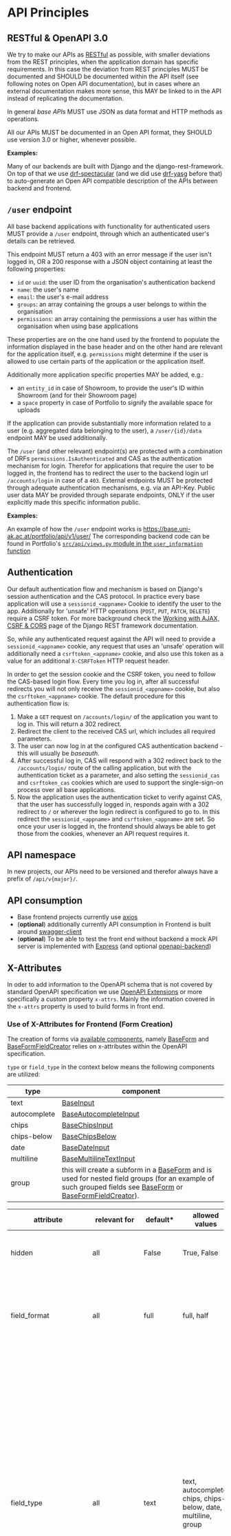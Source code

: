 # API Principles

## RESTful & OpenAPI 3.0

We try to make our APIs as [RESTful](https://en.wikipedia.org/wiki/Representational_state_transfer) as possible, with smaller deviations from the REST principles, when the application domain has specific requirements. In this case the deviation from REST principles MUST be documented and SHOULD be documented within the API itself (see following notes on Open API documentation), but in cases where an external documentation makes more sense, this MAY be linked to in the API instead of replicating the documentation.

In general _base APIs_ MUST use JSON as data format and HTTP methods as operations.

All our APIs MUST be documented in an Open API format, they SHOULD use version 3.0 or higher, whenever possible.

**Examples:**

Many of our backends are built with Django and the django-rest-framework. On top of that we use [drf-spectacular](https://github.com/tfranzel/drf-spectacular) (and we did use [drf-yasg](https://github.com/axnsan12/drf-yasg) before that) to auto-generate an Open API compatible description of the APIs between backend and frontend.

## `/user` endpoint

All base backend applications with functionality for authenticated users MUST provide a `/user` endpoint, through which an authenticated user's details can be retrieved.

This endpoint MUST return a 403 with an error message if the user isn't logged in, OR a 200 response with a JSON object containing at least the following properties:

- `id` or `uuid`: the user ID from the organisation's authentication backend
- `name`: the user's name
- `email`: the user's e-mail address
- `groups`: an array containing the groups a user belongs to within the organisation
- `permissions`: an array containing the permissions a user has within the organisation when using base applications

These properties are on the one hand used by the frontend to populate the information displayed in the base header and on the other hand are relevant for the application itself, e.g. `permissions` might determine if the user is allowed to use certain parts of the application or the application itself.

Additionally more application specific properties MAY be added, e.g.:

- an `entity_id` in case of Showroom, to provide the user's ID within Showroom (and for their Showroom page)
- a `space` property in case of Portfolio to signify the available space for uploads

If the application can provide substantially more information related to a user (e.g. aggregated data belonging to the user), a `/user/{id}/data` endpoint MAY be used additionally.

The `/user` (and other relevant) endpoint(s) are protected with a combination of DRFs `permissions.IsAuthenticated` and CAS as the authentication mechanism for login. Therefor for applications that require the user to be logged in, the frontend has to redirect the user to the backend login url `/accounts/login` in case of a `403`. External endpoints MUST be protected through adequate authentication mechanisms, e.g. via an API-Key. Public user data MAY be provided through separate endpoints, ONLY if the user explicitly made this specific information public.

**Examples:**

An example of how the `/user` endpoint works is https://base.uni-ak.ac.at/portfolio/api/v1/user/
The corresponding backend code can be found in Portfolio's [`src/api/views.py` module in the `user_information` function](https://github.com/base-angewandte/portfolio-backend/blob/1.1.2/src/api/views.py#L279)

## Authentication

Our default authentication flow and mechanism is based on Django's session authentication and the CAS protocol. In
practice every base application will use a `sessionid_<appname>` Cookie to identify the user to the app. Additionally
for 'unsafe' HTTP operations (`POST`, `PUT`, `PATCH`, `DELETE`) require a CSRF token. For more background check the
[Working with AJAX, CSRF & CORS](https://www.django-rest-framework.org/topics/ajax-csrf-cors/) page of the Django
REST framework documentation.

So, while any authenticated request against the API will need to provide a `sessionid_<appname>` cookie, any request
that uses an 'unsafe' operation will additionally need a `csrftoken_<appname>` cookie, and also use this token as a
value for an additional `X-CSRFToken` HTTP request header.

In order to get the session cookie and the CSRF token, you need to follow the CAS-based login flow. Every time you log
in, after all successful redirects you will not only receive the `sessionid_<appname>` cookie, but also the
`csrftoken_<appname>` cookie. The default procedure for this authentication flow is:

1. Make a `GET` request on `/accounts/login/` of the application you want to log in. This will return a 302 redirect.
2. Redirect the client to the received CAS url, which includes all required parameters.
3. The user can now log in at the configured CAS authentication backend - this will usually be _baseauth_.
4. After successful log in, CAS will respond with a 302 redirect back to the `/accounts/login/` route of the calling
   application, but with the authentication ticket as a parameter, and also setting the `sessionid_cas` and
   `csrftoken_cas` cookies which are used to support the single-sign-on process over all base applications.
5. Now the application uses the authentication ticket to verify against CAS, that the user has successfully logged in,
   responds again with a 302 redirect to `/` or wherever the login redirect is configured to go to. In this redirect
   the `sessionid_<appname>` and `csrftoken_<appname>` are set. So once your user is logged in, the frontend should
   always be able to get those from the cookies, whenever an API request requires it.

## API namespace

In new projects, our APIs need to be versioned and therefor always have a prefix of `/api/v{major}/`.

## API consumption

- Base frontend projects currently use [axios](https://github.com/axios/axios)
- (**optional**) additionally currently API consumption in Frontend is built around [swagger-client](https://www.npmjs.com/package/swagger-client)
- (**optional**) To be able to test the front end without backend a mock API server is implemented with [Express](https://expressjs.com/) (and optional [openapi-backend](https://github.com/anttiviljami/openapi-backend))

## X-Attributes

In oder to add information to the OpenAPI schema that is not covered by standard OpenAPI specification we use [OpenAPI Extensions](https://swagger.io/docs/specification/openapi-extensions/) or more specifically a custom property `x-attrs`. Mainly the information covered in the `x-attrs` property is used to build forms in front end.

### Use of X-Attributes for Frontend (Form Creation)

The creation of forms via [available components](https://base-angewandte.github.io/base-ui-components/), namely [BaseForm](https://base-angewandte.github.io/base-ui-components/#baseform) and [BaseFormFieldCreator](https://base-angewandte.github.io/base-ui-components/#baseformfieldcreator) relies on x-attributes within the OpenAPI specification.

`type` or `field_type` in the context below means the following components are utilized:

| type         | component                                                                                                                                                                                                                                                                                                                                                                    |
| ------------ | ---------------------------------------------------------------------------------------------------------------------------------------------------------------------------------------------------------------------------------------------------------------------------------------------------------------------------------------------------------------------------- |
| text         | [BaseInput](https://base-angewandte.github.io/base-ui-components/#baseinput)                                                                                                                                                                                                                                                                                                 |
| autocomplete | [BaseAutocompleteInput](https://base-angewandte.github.io/base-ui-components/#baseautocompleteinput)                                                                                                                                                                                                                                                                         |
| chips        | [BaseChipsInput](https://base-angewandte.github.io/base-ui-components/#basechipsinput)                                                                                                                                                                                                                                                                                       |
| chips-below  | [BaseChipsBelow](https://base-angewandte.github.io/base-ui-components/#basechipsbelow)                                                                                                                                                                                                                                                                                       |
| date         | [BaseDateInput](https://base-angewandte.github.io/base-ui-components/#basedateinput)                                                                                                                                                                                                                                                                                         |
| multiline    | [BaseMultilineTextInput](https://base-angewandte.github.io/base-ui-components/#basemultilinetextinput)                                                                                                                                                                                                                                                                       |
| group        | this will create a subform in a [BaseForm](https://base-angewandte.github.io/base-ui-components/#baseform) and is used for nested field groups (for an example of such grouped fields see [BaseForm](https://base-angewandte.github.io/base-ui-components/#baseform) or [BaseFormFieldCreator](https://base-angewandte.github.io/base-ui-components/#baseformfieldcreator)). |

| attribute             | relevant for                     | default\*                                                                | allowed values                                                 | description                                                                                                                                                                                                                                                                                                                                                                                                                                                                                                                                                                                                                                                       |
| --------------------- | -------------------------------- | ------------------------------------------------------------------------ | -------------------------------------------------------------- | ----------------------------------------------------------------------------------------------------------------------------------------------------------------------------------------------------------------------------------------------------------------------------------------------------------------------------------------------------------------------------------------------------------------------------------------------------------------------------------------------------------------------------------------------------------------------------------------------------------------------------------------------------------------- |
| hidden                | all                              | False                                                                    | True, False                                                    | indicate if this data attribute should be considered for form creation (e.g. true for id)                                                                                                                                                                                                                                                                                                                                                                                                                                                                                                                                                                         |
| field_format          | all                              | full                                                                     | full, half                                                     | specify if the field should fill full width or half in a form<br> (in case it is a 'half' field make sure it has a second 'half' field as well, otherwise the space will be empty)                                                                                                                                                                                                                                                                                                                                                                                                                                                                                |
| field_type            | all                              | text                                                                     | text, autocomplete, chips, chips-below, date, multiline, group | which kind of field should be shown front-end:<br>**text**: simple text field<br> **autocomplete**: text field with autocomplete functionality (source needed!)<br> **chips**: input field with options (optional: dynamic autocomplete) that creates chips out of selected options<br>(if single or multi chips will be determined automatically from field type being an array or object)<br> **chips-below**: same as chips, however chips are not added inline but below the input field<br> **date**: a date field (different formats)<br> **multiline**: a multiline text field<br> **group**: indicates that the fields specified within should be grouped |
| placeholder           | all                              | -                                                                        | string or object                                               | Add a placeholder displayed in the input field<br> A string for all fields except date fields - there it should be an object with 'date' and (if necessary) 'time' attributes that contain the relevant string                                                                                                                                                                                                                                                                                                                                                                                                                                                    |
| order                 | all                              | this should be specified for all fields otherwise sorting will be random | number                                                         | this will specify the order in which the fields are displayed in the form                                                                                                                                                                                                                                                                                                                                                                                                                                                                                                                                                                                         |
| source                | chips, chips-below, autocomplete | -                                                                        | a API endpoint                                                 | if the field has a autocomplete functionality (autocomplete field or dynamic chips inputs (`dynamic_autosuggest = true`) or options (`dynamic_autosuggest = false`) this route is **required** to fetch these options<br> (the base url for the API is specified in the front end configuration)                                                                                                                                                                                                                                                                                                                                                                  |
| source\_\*            | chips, chips-below               | -                                                                        | a API endpoint                                                 | as above, to specify additional sources (URLs) for prefetching<br> (e.g. used for form data property `type` --> `source_type`                                                                                                                                                                                                                                                                                                                                                                                                                                                                                                                                     |
| set_label_language    | chips                            | False                                                                    | True, False                                                    | specify if the field data have language specific content (e.g. { 'en': 'xxx', 'de': 'yyy' })                                                                                                                                                                                                                                                                                                                                                                                                                                                                                                                                                                      |
| date_format           | date                             | day                                                                      | day, month, year, date_year                                    | the format of the date field, if day, month or year it will only be possible to enter those, if date_year switch buttons will be displayed to allow switching between day and year format                                                                                                                                                                                                                                                                                                                                                                                                                                                                         |
| dynamic_autosuggest   | chips                            | False                                                                    | True, False                                                    | define if chips should have a dynamic autocomplete --> this means matching results are live fetched from the API on user input                                                                                                                                                                                                                                                                                                                                                                                                                                                                                                                                    |
| allow_unknown_entries | chips                            | False                                                                    | True, False                                                    | define if only options available in the chips input drop down can be used or user can just enter any string                                                                                                                                                                                                                                                                                                                                                                                                                                                                                                                                                       |
| sortable              | chips, chips-below               | False                                                                    | True, False                                                    | should chips be sortable                                                                                                                                                                                                                                                                                                                                                                                                                                                                                                                                                                                                                                          |
| show_label            | group                            | False                                                                    | True, False                                                    | indicates if field groups should have a label                                                                                                                                                                                                                                                                                                                                                                                                                                                                                                                                                                                                                     |

An example can be found in the [BaseForm](https://base-angewandte.github.io/base-ui-components/#baseform) section of the styleguide with "view code".

Also these custom attributes can be extended with functionality needed for the front end - an example how x-attrs are put to use with the standard attributes used above and custom front end (in this case: portfolio) specific attributes (e.g. `prefetch`, `default_role`, `form_group`, …) can be found under [Form customization in Portfolio](https://github.com/base-angewandte/portfolio-backend/blob/master/docs/source/create_forms.md).
